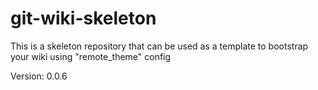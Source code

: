 # git-wiki-skeleton
This is a skeleton repository that can be used as a template to bootstrap your wiki using "remote_theme" config

Version: 0.0.6
